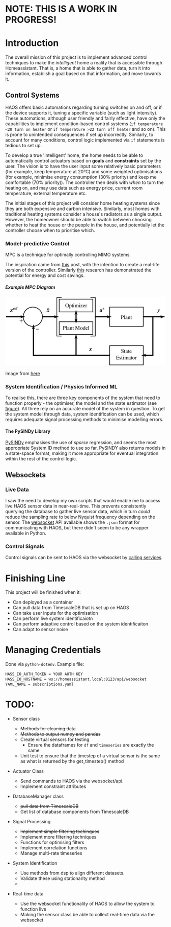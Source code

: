 # NOTE: THIS IS A WORK IN PROGRESS!

# Introduction
The overall mission of this project is to implement advanced control techniques to make the *intelligent* home a reality that is accessible through Homeassistant. That is, a home that is able to gather data, turn it into information, establish a goal based on that information, and move towards it. 

## Control Systems
HAOS offers basic automations regarding turning switches on and off, or if the device supports it, tuning a specific variable (such as light intensity). These automations, although user friendly and fairly effective, have only the capabilities to implement condition-based control systems (`if temperature <20 turn on heater` or `if temperature >22 turn off heater` and so on). This is prone to unintended consequences if set up incorrectly. Similarly, to account for many conditions, control logic implemented via `if` statements is tedious to set up. 

To develop a true 'intelligent' home, the home needs to be able to automatically control actuators based on **goals** and **constraints** set by the user. The vision is to have the user input some relatively basic parameters (for example, keep temperature at 20°C) and some weighted optimisations (for example, minimise energy consumption (30% priority) and keep me comfortable (70% priority)). The controller then deals with _when_ to turn the heating on, and may use data such as energy price, current room temperature, external temperature etc. 

The initial stages of this project will consider home heating systems since they are both expensive and carbon intensive. Similarly, most homes with traditional heating systems consider a house's radiators as a single output. However, the homeowner should be able to switch between choosing whether to heat the house or the people in the house, and potentially let the controller choose when to prioritise which.

### Model-predictive Control
MPC is a technique for optimally controlling MIMO systems. 

The inspiration came from [this](https://uk.mathworks.com/help/mpc/ug/use-multistage-mpc-with-neural-state-space-prediction-model-for-house-heating.html) post, with the intention to create a real-life version of the controller. Similarly [this](https://www.sciencedirect.com/science/article/abs/pii/S0360544220303364) research has demonstrated the potential for energy and cost savings. 


##### Example MPC Diagram
![Example MPC Diagram](assets/MPC_bd.jpg)

Image from [here](https://www.researchgate.net/publication/317881347_ICONE23-1934_A_FORMULATION_OF_ROD_BASED_NONLINEAR_MODEL_PREDICTIVE_CONTROL_OF_NUCLEAR_REACTION_WITH_TEMPERATURE_EFFECTS_AND_XENON_POISONING/figures?lo=1)

### System Identification / Physics Informed ML
To realise this, there are three key components of the system that need to function properly - the optimiser, the model and the state estimator (see [figure](#example-mpc-diagram)). All three rely on an accurate model of the system in question. To get the system model through data, system identification can be used, which requires adequate signal processing methods to minimise modelling errors. 

#### The PySINDy Library
[PySINDy](https://pysindy.readthedocs.io/en/stable/) emphasises the use of _sparse_ regression, and seems the most appropriate System ID method to use so far. PySINDY also returns models in a state-space format, making it more appropriate for eventual integration within the rest of the control logic. 

## Websockets
### Live Data
I saw the need to develop my own scripts that would enable me to access live HAOS sensor data in near-real-time. This prevents consistently querying the database to gather live sensor data, which in turn _could_ reduce the sampling rate to below Nyquist frequency depending on the sensor. The [websocket](https://developers.home-assistant.io/docs/api/websocket/#validate-config) API available shows the `.json` format for communicating with HAOS, but there didn't seem to be any wrapper available in Python. 

### Control Signals
Control signals can be sent to HAOS via the websocket by [calling services](https://developers.home-assistant.io/docs/api/websocket/#calling-a-service).

# Finishing Line
This project will be finished when it:
- Can deployed as a container
- Can pull data from TimescaleDB that is set up on HAOS
- Can take user inputs for the optimisation
- Can perform live system identificaiotn
- Can perform adaptive control based on the system identificaiton
- Can adapt to sensor noise

<!-- # Intended Use
To be able to effectively interact with HAOS via Python scripts for advanced automation procedures. Although `.yaml` files can be used to create useful automations, it may be that more advanced automations should be developed, and for the processing to occur outside of HAOS. This set of scripts is intended to make the interplay between HAOS and some other techniques easier. -->

# Managing Credentials

Done via `python-dotenv`. Example file:
```
HASS_IO_AUTH_TOKEN = YOUR AUTH KEY
HASS_IO_HOSTNAME = ws://homeassistant.local:8123/api/websocket
YAML_NAME = subscriptions.yaml
```

# TODO:
- Sensor class
    - ~~Methods for cleaning data~~
    - ~~Methods to output numpy and pandas~~
    - Create virtual sensors for testing
        - Ensure the dataframes for `df` and `timeseries` are exactly the same
    - Unit test to ensure that the timestep of a virtual sensor is the same as what is returned by the get_timestep() method

- Actuator Class
    - Send commands to HAOS via the websocket/api.
    - Implement constraint attributes

- DatabaseManager class
    - ~~pull data from TimescaleDB~~
    - Get list of database components from TimescaleDB

- Signal Processing
    - ~~Implement simple filtering techinques~~
    - Implement more filtering techniques
    - Functions for optimising filters
    - Implement correlation functions
    - Manage multi-rate timeseries

- System Identification
    - Use methods from dsp to align different datasets. 
    - Validate these using stationarity method
    - 

- Real-time data
    - Use the websocket functionality of HAOS to allow the system to function live
    - Making the sensor class be able to collect real-time data via the websocket